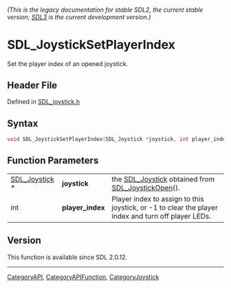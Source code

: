 ###### (This is the legacy documentation for stable SDL2, the current stable version; [SDL3](https://wiki.libsdl.org/SDL3/) is the current development version.)
# SDL_JoystickSetPlayerIndex

Set the player index of an opened joystick.

## Header File

Defined in [SDL_joystick.h](https://github.com/libsdl-org/SDL/blob/SDL2/include/SDL_joystick.h)

## Syntax

```c
void SDL_JoystickSetPlayerIndex(SDL_Joystick *joystick, int player_index);
```

## Function Parameters

|                                |                  |                                                                                                    |
| ------------------------------ | ---------------- | -------------------------------------------------------------------------------------------------- |
| [SDL_Joystick](SDL_Joystick) * | **joystick**     | the [SDL_Joystick](SDL_Joystick) obtained from [SDL_JoystickOpen](SDL_JoystickOpen)().             |
| int                            | **player_index** | Player index to assign to this joystick, or -1 to clear the player index and turn off player LEDs. |

## Version

This function is available since SDL 2.0.12.

----
[CategoryAPI](CategoryAPI), [CategoryAPIFunction](CategoryAPIFunction), [CategoryJoystick](CategoryJoystick)

